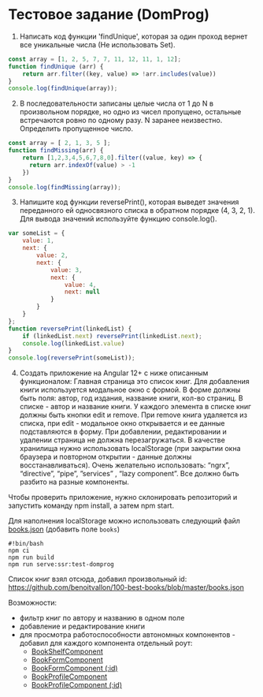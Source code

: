 # Тестовое задание (DomProg)

1. Написать код функции 'findUnique', которая за один проход вернет все уникальные числа (Не использовать Set).

```javascript
const array = [1, 2, 5, 7, 7, 11, 12, 11, 1, 12];
function findUnique (arr) {
    return arr.filter((key, value) => !arr.includes(value))
}
console.log(findUnique(array));
```

2. В последовательности записаны целые числа от 1 до N в произвольном порядке, но одно из чисел пропущено, остальные встречаются ровно по одному разу.  N заранее неизвестно. Определить пропущенное число.

```javascript
const array = [ 2, 1, 3, 5 ];
function findMissing(arr) {
    return [1,2,3,4,5,6,7,8,0].filter((value, key) => {
      return arr.indexOf(value) > -1
    })
}
console.log(findMissing(array));
```

3. Напишите код функции reversePrint(), которая выведет значения переданного ей односвязного списка в обратном порядке (4, 3, 2, 1). Для вывода значений используйте функцию console.log().

```javascript
var someList = {
    value: 1,
    next: {
        value: 2,
        next: {
            value: 3,
            next: {
                value: 4,
                next: null
            }
        }
    }
};
function reversePrint(linkedList) {
    if (linkedList.next) reversePrint(linkedList.next);
    console.log(linkedList.value)
}
console.log(reversePrint(someList));
```

4. Создать приложение на Angular 12+ с ниже описанным функционалом:
Главная страница это список книг. Для добавления книги используется модальное окно с формой. В форме должны быть поля: автор, год издания, название книги, кол-во страниц. В списке - автор и название книги. У каждого элемента в списке книг должны быть кнопки edit и remove. При remove книга удаляется из списка, при edit - модальное окно открывается и ее данные подставляются в форму. При добавлении, редактировании и удалении страница не должна перезагружаться.
В качестве хранилища нужно использовать localStorage (при закрытии окна браузера и повторном открытии - данные должны восстанавливаться).
Очень желательно использовать: “ngrx”, “directive”, “pipe”, ”services” , “lazy component”.
Все должно быть разбито на разные компоненты.

Чтобы проверить приложение, нужно склонировать репозиторий и запустить команду npm install, а затем npm start.

Для наполнения localStorage можно использовать следующий файл [books.json](src/app/mocks/books.json) (добавить поле `books`)

```shellscript
#!bin/bash
npm ci
npm run build
npm run serve:ssr:test-domprog
```

Список книг взял отсюда, добавил произвольный id: https://github.com/benoitvallon/100-best-books/blob/master/books.json

Возможности:

- фильтр книг по автору и названию в одном поле
- добавление и редактирование книги
- для просмотра работоспособности автономных компонентов - добавил для каждого компонента отдельный роут:
  - [BookShelfComponent](http://localhost:4200/components/book-shelf)
  - [BookFormComponent](http://localhost:4200/components/book-form)
  - [BookFormComponent (:id)](http://localhost:4200/components/book-form/201594ad-1ec0-4169-8888-396676ad2a00)
  - [BookProfileComponent](http://localhost:4200/components/book-profile)
  - [BookProfileComponent (:id)](http://localhost:4200/components/book-profile/201594ad-1ec0-4169-8888-396676ad2a00)



